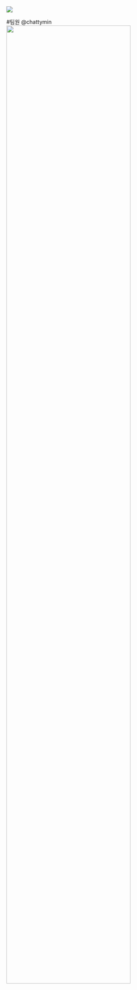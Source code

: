 <img src="https://capsule-render.vercel.app/api?type=waving&color=auto&height=200&section=header&text=UnityGameProject&fontSize=90" />

#팀원
@chattymin
<img width="80%" src="https://user-images.githubusercontent.com/52882799/209620140-01b2a091-9def-428b-8a9c-4b36f6cb3a13.png"/>
